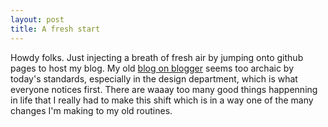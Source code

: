 ```yaml
---
layout: post
title: A fresh start
---
```


Howdy folks. Just injecting a breath of fresh air by jumping onto github pages to host my blog. My old [blog on blogger](http://mewnip.blogspot.com) seems too archaic by today's standards, especially in the design department, which is what everyone notices first. There are waaay too many good things happenning in life that I really had to make this shift which is in a way one of the many changes I'm making to my old routines.
